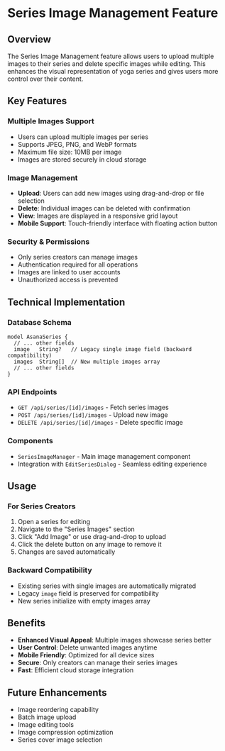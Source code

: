 # Series Image Management Feature

## Overview

The Series Image Management feature allows users to upload multiple images to their series and delete specific images while editing. This enhances the visual representation of yoga series and gives users more control over their content.

## Key Features

### Multiple Images Support

- Users can upload multiple images per series
- Supports JPEG, PNG, and WebP formats
- Maximum file size: 10MB per image
- Images are stored securely in cloud storage

### Image Management

- **Upload**: Users can add new images using drag-and-drop or file selection
- **Delete**: Individual images can be deleted with confirmation
- **View**: Images are displayed in a responsive grid layout
- **Mobile Support**: Touch-friendly interface with floating action button

### Security & Permissions

- Only series creators can manage images
- Authentication required for all operations
- Images are linked to user accounts
- Unauthorized access is prevented

## Technical Implementation

### Database Schema

```prisma
model AsanaSeries {
  // ... other fields
  image   String?   // Legacy single image field (backward compatibility)
  images  String[]  // New multiple images array
  // ... other fields
}
```

### API Endpoints

- `GET /api/series/[id]/images` - Fetch series images
- `POST /api/series/[id]/images` - Upload new image
- `DELETE /api/series/[id]/images` - Delete specific image

### Components

- `SeriesImageManager` - Main image management component
- Integration with `EditSeriesDialog` - Seamless editing experience

## Usage

### For Series Creators

1. Open a series for editing
2. Navigate to the "Series Images" section
3. Click "Add Image" or use drag-and-drop to upload
4. Click the delete button on any image to remove it
5. Changes are saved automatically

### Backward Compatibility

- Existing series with single images are automatically migrated
- Legacy `image` field is preserved for compatibility
- New series initialize with empty images array

## Benefits

- **Enhanced Visual Appeal**: Multiple images showcase series better
- **User Control**: Delete unwanted images anytime
- **Mobile Friendly**: Optimized for all device sizes
- **Secure**: Only creators can manage their series images
- **Fast**: Efficient cloud storage integration

## Future Enhancements

- Image reordering capability
- Batch image upload
- Image editing tools
- Image compression optimization
- Series cover image selection
